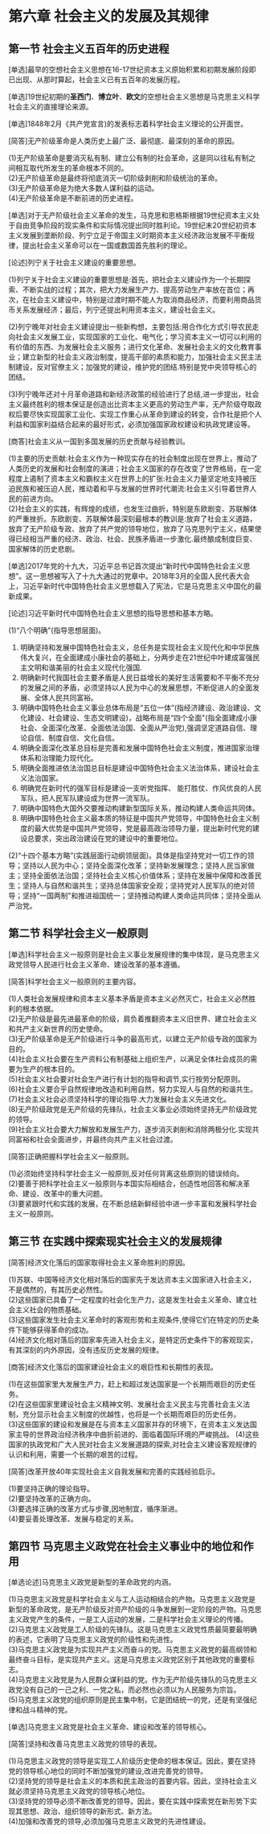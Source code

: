 # 第六章 社会主义的发展及其规律

## 第一节 社会主义五百年的历史进程

[单选]最早的空想社会主义思想在16-17世纪资本主义原始积累和初期发展阶段即已出现、从那时算起，社会主义已有五百年的发展历程。

[单选]19世纪初期的**圣西门**、**博立叶**、**欧文**的空想社会主义思想是马克思主义科学社会主义的直接理论来源。

[单选]1848年2月《共产党宣言)的发表标志着科学社会主义理论的公开面世。

[简答]无产阶级革命是人类历史上最广泛、最彻底、最深刻的革命的原因。

(1)无产阶级革命是要消灭私有制、建立公有制的社会革命，这是同以往私有制之间相互取代所发生的革命根本不同的。  
(2)无产阶级革命是最终将彻底消灭一切阶级剥削和阶级统治的革命。  
(3)无产阶级革命是为绝大多数人谋利益的运动。  
(4)无产阶级革命是不断前进的历史进程。  

[单选]对于无产阶级社会主义革命的发生，马克思和恩格斯根据19世纪资本主义处于自由竞争阶段的现实条件和实际情况提出同时胜利论。19世纪末20世纪初资本主义发展到垄断阶段、列宁立足于帝国主义时期资本主义经济政治发展不平衡规律，提出社会主义革命可以在一国或数国首先胜利的理论。  

[论述]列宁关于社会主义建设的重要思想。

(1)列宁关于社会主义建设的重要思想是:首先，把社会主义建设作为一个长期探索、不断实战的过程；其次，把大力发展生产力、提高劳动生产率放在首位；再次，在社会主义建设中，特别是过渡时期不能人为取消商品经济，而要利用商品货币关系发展经济；最后，列宁还提出利用资本主义，建设社会主义。  

(2)列宁晚年对社会主义建设提出一些新构想，主要包括:用合作化方式引导农民走向社会主义发展工业，实现国家的工业化、电气化；学习资本主义一切可以利用的有价值的东西、为发展社会主义服务；进行文化革命、发展社会主义的文化教育事业；建立新型的社会主义政治制度，提高干部的素质和能力，加强社会主义民主法制建设，反对官僚主义；加强党的建设，维护党的团结.特别是党中央领导核心的团结。  

(3)列宁晚年还对十月革命道路和新经济政策的经验进行了总结,进一步提出，社会主义最终胜利的根本保证是创造出比资本主义更高的劳动生产率，无产阶级夺取政权后要尽快实现国家工业化、实现工作重心从革命到建设的转变，合作社是把个人利益和国家利益结合起来的最好形式，必须加强国家政权建设和执政党建设等。

[商答]社会主义从一国到多国发展的历史贡献与经验教训。

(1)主要的历史贡献:社会主义作为一种现实存在的社会制度出现在世界上，推动了人类历史的发展和社会制度的演进；社会主义国家的存在改变了世界格局，在一定程度上遏制了资本主义和霸权主义在世界上的扩张:社会主义力量坚定地支持被压迫民族和被压迫人民，推动着和平与发展的世界时代潮流:社会主义引导着世界人民的前进方向。  
(2)社会主义的实践，有辉煌的成绩，也发生过曲折，特别是东欧剧变、苏联解体的严重挫折。东欧剧变、苏联解体最深刻最根本的教训是:放弃了社会主义道路，放弃了无产阶级专政、放弃了共产党的领导地位，放弃了马克思列宁主义，结果使得已经相当严重的经济、政治、社会、民族矛盾进一步激化.最终酿成制度巨变、国家解体的历史悲剧。

[单选]2017年党的十九大，习近平总书记首次提出“新时代中国特色社会主义思想"。这一思想被写入了十九大通过的党章中。2018年3月的全国人民代表大会上，习近平新时代中国特色社会主义思想载入了宪法，它是马克思主义中国化的最新成果。

[论述]习近平新时代中国特色社会主义思想的指导思想和基本方略。

(1)“八个明确"(指导思想层面)。

1. 明确坚持和发展中国特色社会主义，总任务是实现社会主义现代化和中华民族伟大复兴，在全面建成小康社会的基础上，分两步走在21世纪中叶建成富强民主文明和谐美丽的社会主义现代化强国.
2. 明确新时代我国社会主要矛盾是人民日益增长的美好生活需要和不平衡不充分的发展之间的矛盾，必须坚持以人民为中心的发展思想，不断促进人的全面发展、全体人民共同富裕。
3. 明确中国特色社会主义事业总体布局是“五位一体”(指经济建设、政治建设、文化建设、社会建设、生态文明建设)，战略布局是“四个全面"(指全面建成小康社会、全面深化改革、全面依法治国、全面从严治党),强调坚定道路自信、理论自信、制度自信、文化自信。
4. 明确全面深化改革总目标是完善和发展中国特色社会主义制度，推进国家治理体系和治理能力现代化。
5. 明确全面推进依法治国总目标是建设中国特色社会主义法治体系，建设社会主义法治国家。
6. 明确党在新时代的强军目标是建设一支听党指挥、 能打胜仗、作风优良的人民军队，把人民军队建设成为世界一流军队。
7. 明确中国特色大国外交要推动构建新型国际关系，推动构建人类命运共同体。
8. 明确中国特色社会主义最本质的特征是中国共产党领导，中国特色社会主义制度的最大优势是中国共产党领导，党是最高政治领导力量，提出新时代党的建设总要求，突出政治建设在党的建设中的重要地位。

(2)“十四个基本方略”(实践层面行动纲领层面)。具体是指坚持党对一切工作的领导；坚持以人民为中心；坚持全面深化改革；坚持新发展理念；坚持人民当家做主；坚持全面依法治国；坚持社会主义核心价值体系；坚持在发展中保障和改善民生；坚持人与自然和谐共生；坚持总体国家安全观；坚持党对人民军队的绝对领导；坚持“一国两制"和推进祖国统一；坚持推动构建人类命运共同体；坚持全面从严治党。

## 第二节 科学社会主义一般原则

[单选]科学社会主义一般原则是社会主义事业发展规律的集中体现，是马克思主义政党领导人民进行社会主义革命、建设改革的基本遵循。

[简答]科学社会主义一般原则的主要内容。

(1)人类社会发展规律和资本主义基本矛盾是资本主义必然灭亡，社会主义必然胜利的根本依据。  
(2)无产阶级是最先进最革命的阶级，肩负着推翻资本主义旧世界、建立社会主义和共产主义新世界的历史使命。  
(3)无产阶级革命是无产阶级进行斗争的最高形式，以建立无产阶级专政的国家为目的。  
(4)社会主义社会要在生产资料公有制基础上组织生产，以满足全体社会成员的需要为生产的根本目的。  
(5)社会主义社会要对社会生产进行有计划的指导和调节,实行按劳分配原则。  
(6)社会主义要合乎自然规律地改造和利用自然，努力实现人与自然的和谐共生。  
(7)社会主义社会必须坚持科学的理论指导.大力发展社会主义先进文化。  
(8)无产阶级政党是无产阶级的先锋队，社会主义事业必须始终坚持无产阶级政党的领导。  
(9)社会主义社会要大力解放和发展生产力，逐步消灭剥削和消除两极分化.实现共同富裕和社会全面进步，并最终向共产主义社会过渡。  

[简答]正确把握科学社会主义一般原则。

(1)必须始终坚持科学社会主义一般原则,反对任何背离这些原则的错误倾向。  
(2)要善于把科学社会主义一般原则与本国实际相结合，创造性地回答和解决革命、建设、改革中的重大问题。  
(3)要紧跟时代和实践的发展，在不断总结新鲜经验中进一步丰富和发展科学社会主义一般原则。  

## 第三节 在实践中探索现实社会主义的发展规律

[简答]经济文化落后的国家取得社会主义革命胜利的原因。

(1)苏联、中国等经济文化相对落后的国家先于发达资本主义国家进入社会主义，不是偶然的，有其历史必然性。  
(2)这些国家已具备了一定程度的社会化生产力，这是发生社会主义革命、建立社会主义社会的物质基础。  
(3)这些国家发生社会主义革命时的客观形势和主观条件,使得它们在特定的历史条件下能够获得革命的成功。  
(4)经济文化相对落后的国家率先进入社会主义，是特定历史条件下的客观现实，有其深刻的内外原因，没有违反历史发展的规律。

[商答]经济文化落后的国家建设社会主义的艰巨性和长期性的表现。

(1)在这些国家里大发展生产力，赶上和超过发达国家是一个长期而艰巨的历史任务。  
(2)在这些国家里建设社会主义精神文明、发展社会主义民主与完善社会主义法制，充分显示社会主义制度的优越性，也将是一个长期而艰巨的历史任务。  
(3)这些国家的建设和发展是在与资本主义国家并存的环境下，在资本主义发达国家主导的世界政治经济秩序中曲折前进的、面临着国际环境的严峻挑战。
(4)这些国家的执政党和广大人民对社会主义发展道路的探索,对社会主义建设客观规律的认识和利用，需要一个长期的艰苦的过程。

[简答]改革开放40年实现社会主义自我发展和完善的实践经验启示。

(1)要坚持正确的理论指导。  
(2)要坚持改革的正确方向。  
(3)要选择正确的改革方式与步骤,因地制宜，循序渐进。  
(4)要妥善处理改革、发展与稳定的关系。  

## 第四节 马克思主义政党在社会主义事业中的地位和作用

[单选论述]马克思主义政党是新型的革命政党的内涵。

(1)马克思主义政党是科学社会主义与工人运动相结合的产物。马克思主义政党是新型的革命政党，是无产阶级反对资产阶级的斗争发展到一定阶段的产物。马克思主义政党产生的条件，一是工人运动的发展，二是科学社会主义理论的传播。  
(2)马克思主义政党是工人阶级的先锋队。这是马克思主义政党性质最简要最明确的表述，它表明了马克思主义政党的阶级性和先进性。  
(3)马克思主义政党是为实现共产主义而奋斗的党。马克思主义政党的最高纲领和最终奋斗目标，是实现共产主义。这是马克思主义政党区别于其他政党的重要标志。  
(4)马克思主义政党是为人民群众谋利益的党。作为无产阶级先锋队的马克思主义政党没有自己的一己之利、一党之私，而必然也必须以为人民服务为宗旨。  
(5)马克思主义政党的组织原则是民主集中制，它是团结统一的党，还是有坚强纪律和战斗精神的党。  

[单选]马克思主义政党是社会主义革命、建设和改革的领导核心。

[简答]坚持和改善马克思主义政党的领导的表现。

(1)马克思主义政党的领导是实现工人阶级历史使命的根本保证。因此，要在坚持党的领导核心地位的同时不断加强党的建设,改进完善党的领导。  
(2)坚持党的领导是社会主义的本质和民主政治的首要内容。因此，坚持社会主义就必须坚持马克思主义政党的领导核心地位。  
(3)坚持党的领导必须不断改善党的领导。因此，要在实践中探索党在新形势下实现其思想、政治、组织领导的新形式、新方法。  
(4)加强和改善党的领导,必须加强马克思主义政党的先进性建设。  
